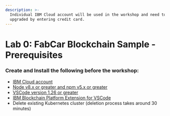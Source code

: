 ```yaml
---
description: >-
  Individual IBM Cloud account will be used in the workshop and need to be
  upgraded by entering credit card.
---
```


# Lab 0: FabCar Blockchain Sample - Prerequisites

### Create and Install the following before the workshop:

* [IBM Cloud account](https://ibm.biz/createibmcloud)
* [Node v8.x or greater and npm v5.x or greater](https://nodejs.org/en/download/)
* [VSCode version 1.26 or greater](https://code.visualstudio.com/)
* [IBM Blockchain Platform Extension for VSCode](https://marketplace.visualstudio.com/items?itemName=IBMBlockchain.ibm-blockchain-platform)
* Delete existing Kubernetes cluster \(deletion process takes around 30 minutes\)

>



